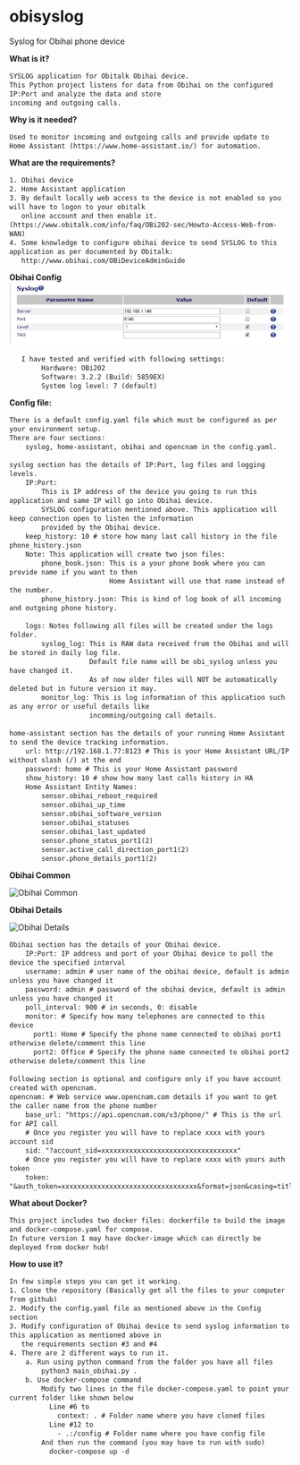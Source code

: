 # obisyslog
Syslog for Obihai phone device

**What is it?**

    SYSLOG application for Obitalk Obihai device.
    This Python project listens for data from Obihai on the configured IP:Port and analyze the data and store
    incoming and outgoing calls.

**Why is it needed?**

    Used to monitor incoming and outgoing calls and provide update to 
    Home Assistant (https://www.home-assistant.io/) for automation.

**What are the requirements?**

    1. Obihai device
    2. Home Assistant application
    3. By default locally web access to the device is not enabled so you will have to logon to your obitalk
       online account and then enable it. (https://www.obitalk.com/info/faq/OBi202-sec/Howto-Access-Web-from-WAN)  
    4. Some knowledge to configure obihai device to send SYSLOG to this application as per documented by Obitalk:
       http://www.obihai.com/OBiDeviceAdminGuide

**Obihai Config**
![Obihai Config](images/obihai_config.jpg)
        
       I have tested and verified with following settings:
            Hardware: OBi202
            Software: 3.2.2 (Build: 5859EX)
            System log level: 7 (default)


**Config file:**

    There is a default config.yaml file which must be configured as per your environment setup.
    There are four sections: 
        syslog, home-assistant, obihai and opencnam in the config.yaml.
        
    syslog section has the details of IP:Port, log files and logging levels.
        IP:Port:
            This is IP address of the device you going to run this application and same IP will go into Obihai device.
            SYSLOG configuration mentioned above. This application will keep connection open to listen the information
            provided by the Obihai device.
        keep_history: 10 # store how many last call history in the file phone_history.json
        Note: This application will create two json files:
            phone_book.json: This is a your phone book where you can provide name if you want to then 
                             Home Assistant will use that name instead of the number.
            phone_history.json: This is kind of log book of all incoming and outgoing phone history.

        logs: Notes following all files will be created under the logs folder. 
            syslog_log: This is RAW data received from the Obihai and will be stored in daily log file.
                        Default file name will be obi_syslog unless you have changed it.
                        As of now older files will NOT be automatically deleted but in future version it may.
            monitor_log: This is log information of this application such as any error or useful details like 
                        incomming/outgoing call details. 

    home-assistant section has the details of your running Home Assistant to send the device tracking information.
        url: http://192.168.1.77:8123 # This is your Home Assistant URL/IP without slash (/) at the end
        password: home # This is your Home Assistant password
        show_history: 10 # show how many last calls history in HA
        Home Assistant Entity Names:
            sensor.obihai_reboot_required
            sensor.obihai_up_time
            sensor.obihai_software_version
            sensor.obihai_statuses
            sensor.obihai_last_updated
            sensor.phone_status_port1(2)
            sensor.active_call_direction_port1(2)
            sensor.phone_details_port1(2)

**Obihai Common**

![Obihai Common](https://raw.githubusercontent.com/scadagenius/obisyslog/master/images/ha_obihai_common.jpg)

**Obihai Details**

![Obihai Details](https://raw.githubusercontent.com/scadagenius/obisyslog/master/images/ha_obihai_details.jpg)

    Obihai section has the details of your Obihai device.
        IP:Port: IP address and port of your Obihai device to poll the device the specified interval
        username: admin # user name of the obihai device, default is admin unless you have changed it
        password: admin # password of the obihai device, default is admin unless you have changed it
        poll_interval: 900 # in seconds, 0: disable
        monitor: # Specify how many telephones are connected to this device
          port1: Home # Specify the phone name connected to obihai port1 otherwise delete/comment this line
          port2: Office # Specify the phone name connected to obihai port2 otherwise delete/comment this line

    Following section is optional and configure only if you have account created with opencnam.
    opencnam: # Web service www.opencnam.com details if you want to get the caller name from the phone number
        base_url: "https://api.opencnam.com/v3/phone/" # This is the url for API call
        # Once you register you will have to replace xxxx with yours account sid
        sid: "?account_sid=xxxxxxxxxxxxxxxxxxxxxxxxxxxxxxxxxx"
        # Once you register you will have to replace xxxx with yours auth token
        token: "&auth_token=xxxxxxxxxxxxxxxxxxxxxxxxxxxxxxxxxx&format=json&casing=title"

**What about Docker?**

    This project includes two docker files: dockerfile to build the image and docker-compose.yaml for compose. 
    In future version I may have docker-image which can directly be deployed from docker hub!

**How to use it?**

    In few simple steps you can get it working.
    1. Clone the repository (Basically get all the files to your computer from github)
    2. Modify the config.yaml file as mentioned above in the Config section
    3. Modify configuration of Obihai device to send syslog information to this application as mentioned above in 
       the requirements section #3 and #4
    4. There are 2 different ways to run it.
        a. Run using python command from the folder you have all files
            python3 main_obihai.py .
        b. Use docker-compose command
            Modify two lines in the file docker-compose.yaml to point your current folder like shown below
              Line #6 to 
                context: . # Folder name where you have cloned files
              Line #12 to 
                - .:/config # Folder name where you have config file
            And then run the command (you may have to run with sudo) 
              docker-compose up -d
